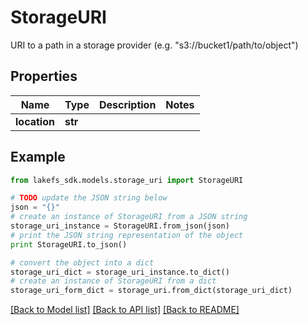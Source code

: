 # StorageURI

URI to a path in a storage provider (e.g. \"s3://bucket1/path/to/object\")

## Properties

Name | Type | Description | Notes
------------ | ------------- | ------------- | -------------
**location** | **str** |  | 

## Example

```python
from lakefs_sdk.models.storage_uri import StorageURI

# TODO update the JSON string below
json = "{}"
# create an instance of StorageURI from a JSON string
storage_uri_instance = StorageURI.from_json(json)
# print the JSON string representation of the object
print StorageURI.to_json()

# convert the object into a dict
storage_uri_dict = storage_uri_instance.to_dict()
# create an instance of StorageURI from a dict
storage_uri_form_dict = storage_uri.from_dict(storage_uri_dict)
```
[[Back to Model list]](../README.md#documentation-for-models) [[Back to API list]](../README.md#documentation-for-api-endpoints) [[Back to README]](../README.md)


